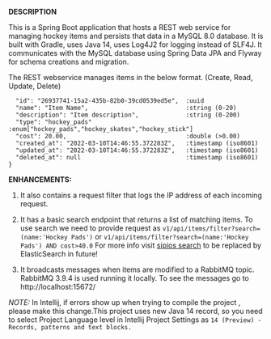  **DESCRIPTION**
 
This is a Spring Boot application that hosts a REST web service for managing hockey 
items and persists that data in a MySQL 8.0 database.
It is built with Gradle, uses Java 14, uses Log4J2 for logging instead of SLF4J.
It communicates with the MySQL database using Spring Data JPA and Flyway for schema 
creations and migration.

The REST webservice manages items in the below format. (Create, Read, Update, Delete)

```json{
  "id": "26937741-15a2-435b-82b0-39cd0539ed5e",  :uuid
  "name": "Item Name",                           :string (0-20)
  "description": "Item description",             :string (0-200)
  "type": "hockey_pads"                          :enum["hockey_pads","hockey_skates","hockey_stick"]
  "cost": 20.00,                                 :double (>0.00)
  "created_at": "2022-03-10T14:46:55.372283Z",   :timestamp (iso8601)
  "updated_at": "2022-03-10T14:46:55.372283Z",   :timestamp (iso8601)
  "deleted_at": null                             :timestamp (iso8601)
}
```

**ENHANCEMENTS:**
1) It also contains a request filter that logs the IP address of each incoming request.
2) It has a basic search endpoint that returns a list of matching items.
        To use search we need to provide request as `v1/api/items/filter?search=(name:'Hockey Pads')`
        or `v1/api/items/filter?search=(name:'Hockey Pads') AND cost>40.0` 
        For more info visit [sipios search](https://github.com/sipios/spring-search) to be replaced 
        by ElasticSearch in future!
       
3) It broadcasts messages when items are modified to a RabbitMQ topic.
RabbitMQ 3.9.4 is used running it locally. To see the messages go to http://localhost:15672/

*NOTE:* 
In Intellij, if errors show up when trying to compile the project , please make this change.This 
project uses new Java 14 record, so you need to select Project Language level
in Intellij Project Settings as `14 (Preview) - Records, patterns and text blocks.`
